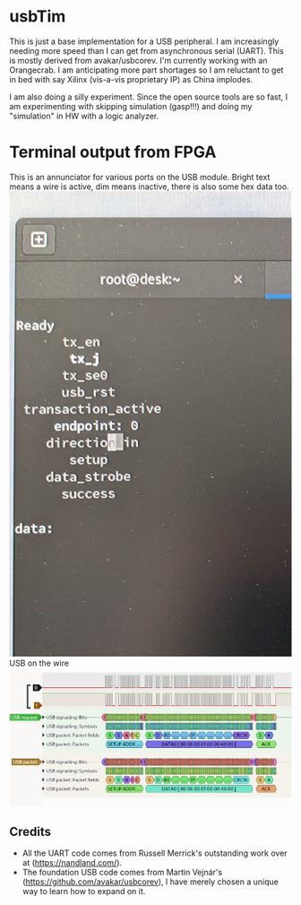# usbTim
This is just a base implementation for a USB peripheral. I am increasingly needing more speed than I can get from asynchronous serial (UART). This is mostly derived from avakar/usbcorev. I'm currently working with an Orangecrab. I am anticipating more part shortages so I am reluctant to get in bed with say Xilinx (vis-a-vis proprietary IP) as China implodes.

I am also doing a silly experiment. Since the open source tools are so fast, I am experimenting with skipping simulation (gasp!!!) and doing my "simulation" in HW with a logic analyzer.
<br><p>
# Terminal output from FPGA
  This is an annunciator for various ports on the USB module. Bright text means a wire is active, dim means inactive, there is also some hex data too.  
![Terminal output from FPGA](doc/uartAnnunciator.jpg)
USB on the wire
![USB Logic Analysis](doc/logicAnalyzerUSB.png)
## Credits
- All the UART code comes from Russell Merrick's outstanding work over at (https://nandland.com/).
- The foundation USB code comes from Martin Vejnár's (https://github.com/avakar/usbcorev), I have merely chosen a unique way to learn how to expand on it.
